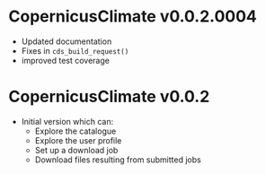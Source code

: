 # CopernicusClimate v0.0.2.0004

* Updated documentation
* Fixes in `cds_build_request()`
* improved test coverage

# CopernicusClimate v0.0.2

* Initial version which can:
  * Explore the catalogue
  * Explore the user profile
  * Set up a download job
  * Download files resulting from submitted jobs
